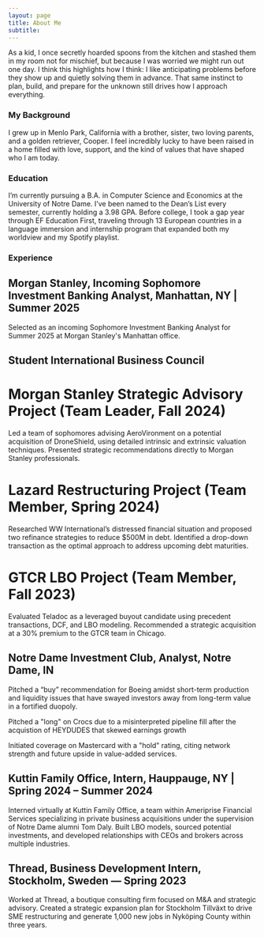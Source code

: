 ```yaml
---
layout: page
title: About Me
subtitle: 
---
```



As a kid, I once secretly hoarded spoons from the kitchen and stashed them in my room not for mischief, but because I was worried we might run out one day. I think this highlights how I think: I like anticipating problems before they show up and quietly solving them in advance. That same instinct to plan, build, and prepare for the unknown still drives how I approach everything.

### My Background

I grew up in Menlo Park, California with a brother, sister, two loving parents, and a golden retriever, Cooper. I  feel incredibly lucky to have been raised in a home filled with love, support, and the kind of values that have shaped who I am today.

### Education

I’m currently pursuing a B.A. in Computer Science and Economics at the University of Notre Dame. I’ve been named to the Dean’s List every semester, currently holding a 3.98 GPA. Before college, I took a gap year through EF Education First, traveling through 13 European countries in a language immersion and internship program that expanded both my worldview and my Spotify playlist.

### Experience

## Morgan Stanley, Incoming Sophomore Investment Banking Analyst, Manhattan, NY | Summer 2025

Selected as an incoming Sophomore Investment Banking Analyst for Summer 2025 at Morgan Stanley's Manhattan office.

## Student International Business Council

# Morgan Stanley Strategic Advisory Project (Team Leader, Fall 2024)

Led a team of sophomores advising AeroVironment on a potential acquisition of DroneShield, using detailed intrinsic and extrinsic valuation techniques. Presented strategic recommendations directly to Morgan Stanley professionals.

# Lazard Restructuring Project (Team Member, Spring 2024)

Researched WW International’s distressed financial situation and proposed two refinance strategies to reduce $500M in debt. Identified a drop-down transaction as the optimal approach to address upcoming debt maturities.

# GTCR LBO Project (Team Member, Fall 2023)

Evaluated Teladoc as a leveraged buyout candidate using precedent transactions, DCF, and LBO modeling. Recommended a strategic acquisition at a 30% premium to the GTCR team in Chicago.

## Notre Dame Investment Club, Analyst, Notre Dame, IN

Pitched a “buy” recommendation for Boeing amidst short-term production and liquidity issues that have swayed investors away from long-term value in a fortified duopoly.

Pitched a "long" on Crocs due to a misinterpreted pipeline fill after the acquistion of HEYDUDES that skewed earnings growth

Initiated coverage on Mastercard with a "hold" rating, citing network strength and future upside in value-added services.

## Kuttin Family Office, Intern, Hauppauge, NY | Spring 2024 – Summer 2024

Interned virtually at Kuttin Family Office, a team within Ameriprise Financial Services specializing in private business acquisitions under the supervision of Notre Dame alumni Tom Daly. Built LBO models, sourced potential investments, and developed relationships with CEOs and brokers across multiple industries.

## Thread, Business Development Intern, Stockholm, Sweden — Spring 2023

Worked at Thread, a boutique consulting firm focused on M&A and strategic advisory. Created a strategic expansion plan for Stockholm Tillväxt to drive SME restructuring and generate 1,000 new jobs in Nyköping County within three years.